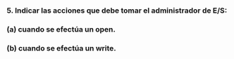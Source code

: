 ### 5. Indicar las acciones que debe tomar el administrador de E/S:

### (a) cuando se efectúa un open.
### (b) cuando se efectúa un write.
